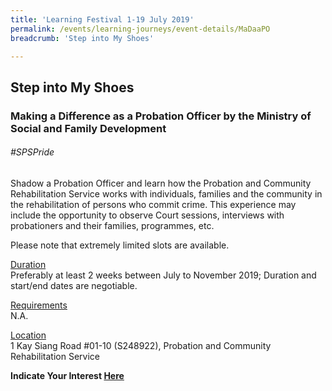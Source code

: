 ```yaml
---
title: 'Learning Festival 1-19 July 2019'
permalink: /events/learning-journeys/event-details/MaDaaPO
breadcrumb: 'Step into My Shoes'

---
```



## Step into My Shoes 
### Making a Difference as a Probation Officer by the Ministry of Social and Family Development

###### _#SPSPride_

Shadow a Probation Officer and learn how the Probation and Community Rehabilitation Service works with individuals, families and the community in the rehabilitation of persons who commit crime. This experience may include the opportunity to observe Court sessions, interviews with probationers and their families, programmes, etc. 

Please note that extremely limited slots are available. 

<u>Duration</u><br>
Preferably at least 2 weeks between July to November 2019; Duration and start/end dates are negotiable. 

<u>Requirements</u><br>
N.A. 

<u>Location</u><br>
1 Kay Siang Road #01-10 (S248922), Probation and Community Rehabilitation Service

**Indicate Your Interest [Here](https://www.eventbrite.sg/e/step-into-my-shoes-making-a-difference-as-a-probation-officer-tickets-61082209533)** 
